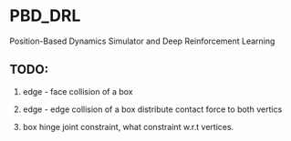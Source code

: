 # PBD_DRL
Position-Based Dynamics Simulator and Deep Reinforcement Learning


## TODO:
1. edge - face collision of a box
2. edge - edge collision of a box
    distribute contact force to both vertics

3. box hinge joint constraint, what constraint w.r.t vertices.